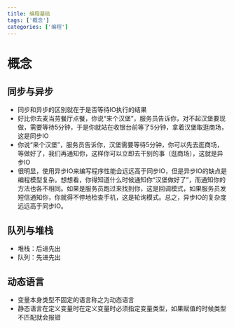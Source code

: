 ```yaml
---
title: 编程基础
tags: ['概念']
categories: ['编程']
---
```

# 概念
## 同步与异步
* 同步和异步的区别就在于是否等待IO执行的结果
* 好比你去麦当劳餐厅点餐，你说“来个汉堡”，服务员告诉你，对不起汉堡要现做，需要等待5分钟，于是你就站在收银台前等了5分钟，拿着汉堡取逛商场，这是同步IO
* 你说“来个汉堡”，服务员告诉你，汉堡需要等待5分钟，你可以先去逛商场，等做好了，我们再通知你，这样你可以立即去干别的事（逛商场），这就是异步IO
* 很明显，使用异步IO来编写程序性能会远远高于同步IO，但是异步IO的缺点是编程模型复杂。想想看，你得知道什么时候通知你“汉堡做好了”，而通知你的方法也各不相同。如果是服务员跑过来找到你，这是回调模式，如果服务员发短信通知你，你就得不停地检查手机，这是轮询模式。总之，异步IO的复杂度远远高于同步IO。

## 队列与堆栈
* 堆栈：后进先出
* 队列：先进先出

## 动态语言
* 变量本身类型不固定的语言称之为动态语言
* 静态语言在定义变量时在定义变量时必须指定变量类型，如果赋值的时候类型不匹配就会报错

